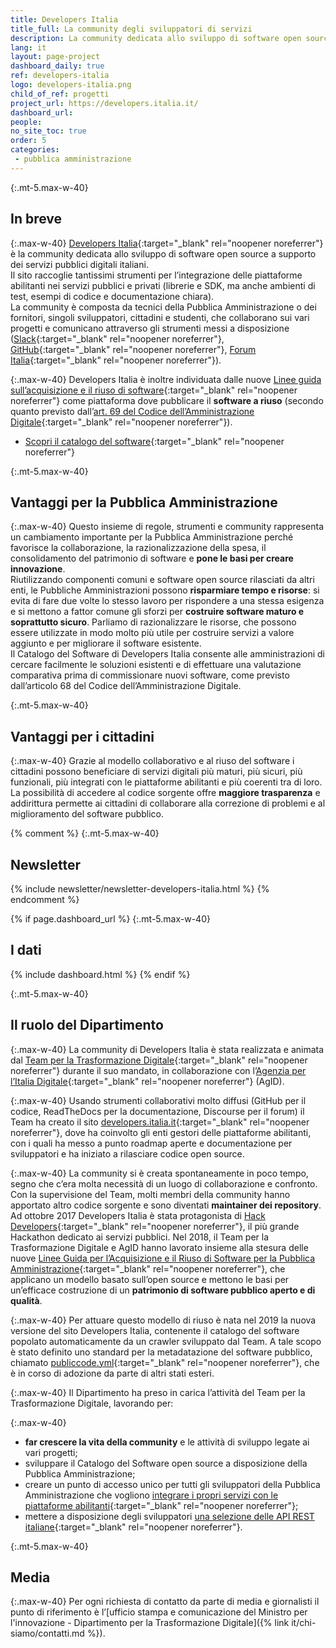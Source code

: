 ```yaml
---
title: Developers Italia
title_full: La community degli sviluppatori di servizi
description: La community dedicata allo sviluppo di software open source per i servizi pubblici italiani
lang: it
layout: page-project
dashboard_daily: true
ref: developers-italia
logo: developers-italia.png
child_of_ref: progetti
project_url: https://developers.italia.it/
dashboard_url:
people:
no_site_toc: true
order: 5
categories:
 - pubblica amministrazione
---
```


{:.mt-5.max-w-40}
## In breve

{:.max-w-40}
[Developers Italia](https://developers.italia.it/){:target="_blank" rel="noopener noreferrer"} è la community dedicata allo sviluppo di software open source a supporto dei servizi pubblici digitali italiani.  
Il sito raccoglie tantissimi strumenti per l’integrazione delle piattaforme abilitanti nei servizi pubblici e privati (librerie e SDK, ma anche ambienti di test, esempi di codice e documentazione chiara).  
La community è composta da tecnici della Pubblica Amministrazione o dei fornitori, singoli sviluppatori, cittadini e studenti, che collaborano sui vari progetti e comunicano attraverso gli strumenti messi a disposizione ([Slack](https://slack.developers.italia.it/){:target="_blank" rel="noopener noreferrer"}, [GitHub](https://github.com/italia){:target="_blank" rel="noopener noreferrer"}, [Forum Italia](https://forum.italia.it/){:target="_blank" rel="noopener noreferrer"}).

{:.max-w-40}
Developers Italia è inoltre individuata dalle nuove [Linee guida sull’acquisizione e il riuso di software](https://developers.italia.it/it/riuso){:target="_blank" rel="noopener noreferrer"} come piattaforma dove pubblicare il **software a riuso** (secondo quanto previsto dall’[art. 69 del Codice dell’Amministrazione Digitale](https://docs.italia.it/italia/piano-triennale-ict/codice-amministrazione-digitale-docs/it/v2017-12-13/_rst/capo6_art69.html){:target="_blank" rel="noopener noreferrer"}).

* [Scopri il catalogo del software](https://developers.italia.it/it/software/){:target="_blank" rel="noopener noreferrer"}

{:.mt-5.max-w-40}
## Vantaggi per la Pubblica Amministrazione

{:.max-w-40}
Questo insieme di regole, strumenti e community rappresenta un cambiamento importante per la Pubblica Amministrazione perché favorisce la collaborazione, la razionalizzazione della spesa, il consolidamento del patrimonio di software e **pone le basi per creare innovazione**.  
Riutilizzando componenti comuni e software open source rilasciati da altri enti, le Pubbliche Amministrazioni possono **risparmiare tempo e risorse**: si evita di fare due volte lo stesso lavoro per rispondere a una stessa esigenza e si mettono a fattor comune gli sforzi per **costruire software maturo e soprattutto sicuro**.  Parliamo di razionalizzare le risorse, che possono essere utilizzate in modo molto più utile per costruire servizi a valore aggiunto e per migliorare il software esistente.  
Il Catalogo del Software di Developers Italia consente alle amministrazioni di cercare facilmente le soluzioni esistenti e di effettuare una valutazione comparativa prima di commissionare nuovi software, come previsto dall’articolo 68 del Codice dell’Amministrazione Digitale.  

{:.mt-5.max-w-40}
## Vantaggi per i cittadini

{:.max-w-40}
Grazie al modello collaborativo e al riuso del software i cittadini possono beneficiare di servizi digitali più maturi, più sicuri, più funzionali, più integrati con le piattaforme abilitanti e più coerenti tra di loro.  
La possibilità di accedere al codice sorgente offre **maggiore trasparenza** e addirittura permette ai cittadini di collaborare alla correzione di problemi e al miglioramento del software pubblico.

{% comment %}
{:.mt-5.max-w-40}
## Newsletter

{% include newsletter/newsletter-developers-italia.html %}
{% endcomment %}

{% if page.dashboard_url %}
{:.mt-5.max-w-40}
## I dati

{% include dashboard.html %}
{% endif %}

{:.mt-5.max-w-40}
## Il ruolo del Dipartimento

{:.max-w-40}
La community di Developers Italia è stata realizzata e animata dal [Team per la Trasformazione Digitale](https://teamdigitale.governo.it/){:target="_blank" rel="noopener noreferrer"} durante il suo mandato, in collaborazione con l’[Agenzia per l’Italia Digitale](http://www.agid.gov.it){:target="_blank" rel="noopener noreferrer"} (AgID).

{:.max-w-40}
Usando strumenti collaborativi molto diffusi (GitHub per il codice, ReadTheDocs per la documentazione, Discourse per il forum) il Team ha creato il sito [developers.italia.it](https://developers.italia.it){:target="_blank" rel="noopener noreferrer"}, dove ha coinvolto gli enti gestori delle piattaforme abilitanti, con i quali ha messo a punto roadmap aperte e documentazione per sviluppatori e ha iniziato a rilasciare codice open source.

{:.max-w-40}
La community si è creata spontaneamente in poco tempo, segno che c’era molta necessità di un luogo di collaborazione e confronto. Con la supervisione del Team, molti membri della community hanno apportato altro codice sorgente e sono diventati **maintainer dei repository**.
Ad ottobre 2017 Developers Italia è stata protagonista di [Hack Developers](https://hack.developers.italia.it/){:target="_blank" rel="noopener noreferrer"}, il più grande Hackathon dedicato ai servizi pubblici.
Nel 2018, il Team per la Trasformazione Digitale e AgID hanno lavorato insieme alla stesura delle nuove [Linee Guida per l’Acquisizione e il Riuso di Software per la Pubblica Amministrazione](https://developers.italia.it/it/riuso){:target="_blank" rel="noopener noreferrer"}, che applicano un modello basato sull’open source e mettono le basi per un’efficace costruzione di un **patrimonio di software pubblico aperto e di qualità**.

{:.max-w-40}
Per attuare questo modello di riuso è nata nel 2019 la nuova versione del sito Developers Italia, contenente il catalogo del software popolato automaticamente da un crawler sviluppato dal Team. A tale scopo è stato definito uno standard per la metadatazione del software pubblico, chiamato [publiccode.yml](https://docs.italia.it/italia/developers-italia/publiccodeyml/){:target="_blank" rel="noopener noreferrer"}, che è in corso di adozione da parte di altri stati esteri.

{:.max-w-40}
Il Dipartimento ha preso in carica l’attività del Team per la Trasformazione Digitale, lavorando per:

{:.max-w-40}
* **far crescere la vita della community** e le attività di sviluppo legate ai vari progetti;
* sviluppare il Catalogo del Software open source a disposizione della Pubblica Amministrazione; 
* creare un punto di accesso unico per tutti gli sviluppatori della Pubblica Amministrazione che vogliono [integrare i propri servizi con le piattaforme abilitanti](https://developers.italia.it/it/piattaforme/){:target="_blank" rel="noopener noreferrer"};
* mettere a disposizione degli sviluppatori [una selezione delle API REST italiane](https://developers.italia.it/it/api/){:target="_blank" rel="noopener noreferrer"}.

{:.mt-5.max-w-40}
## Media

{:.max-w-40}
Per ogni richiesta di contatto da parte di media e giornalisti il punto di riferimento è l’[ufficio stampa e comunicazione del Ministro per l'innovazione - Dipartimento per la Trasformazione Digitale]({% link it/chi-siamo/contatti.md %}).

